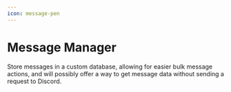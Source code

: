 ```yaml
---
icon: message-pen
---
```


# Message Manager

Store messages in a custom database, allowing for easier bulk message actions, and will possibly offer a way to get message data without sending a request to Discord.

